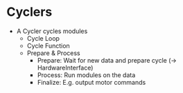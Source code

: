 # Cyclers

- A Cycler cycles modules
    - Cycle Loop
    - Cycle Function
    - Prepare & Process
        - Prepare: Wait for new data and prepare cycle (-> HardwareInterface)
        - Process: Run modules on the data
        - Finalize: E.g. output motor commands
